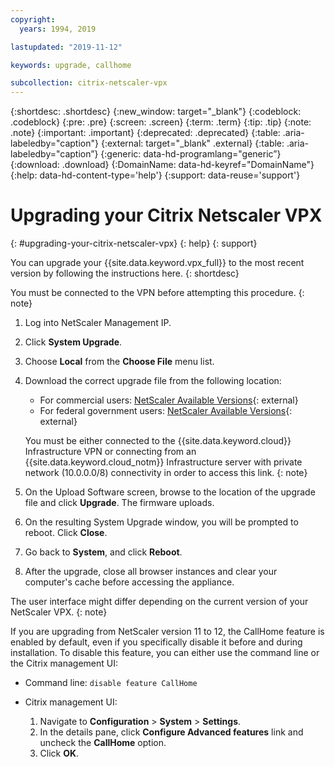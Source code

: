 ```yaml
---
copyright:
  years: 1994, 2019

lastupdated: "2019-11-12"

keywords: upgrade, callhome

subcollection: citrix-netscaler-vpx
---
```


{:shortdesc: .shortdesc} 
{:new_window: target="_blank"} 
{:codeblock: .codeblock}
{:pre: .pre} 
{:screen: .screen}
{:term: .term}
{:tip: .tip}
{:note: .note}
{:important: .important}
{:deprecated: .deprecated}
{:table: .aria-labeledby="caption"}
{:external: target="_blank" .external}
{:table: .aria-labeledby="caption”}
{:generic: data-hd-programlang="generic”}
{:download: .download}
{:DomainName: data-hd-keyref="DomainName"}
{:help: data-hd-content-type='help'}
{:support: data-reuse='support'}

# Upgrading your Citrix Netscaler VPX
{: #upgrading-your-citrix-netscaler-vpx}
{: help}
{: support}

You can upgrade your {{site.data.keyword.vpx_full}} to the most recent version by following the instructions here.
{: shortdesc}

You must be connected to the VPN before attempting this procedure.
{: note}

1. Log into NetScaler Management IP.
2. Click **System Upgrade**.
4. Choose **Local** from the **Choose File** menu list.
4. Download the correct upgrade file from the following location:
   * For commercial users: [NetScaler Available Versions](http://downloads.service.softlayer.com/citrix/netscaler/){: external}
   * For federal government users: [NetScaler Available Versions](http://downloads.service.usgov.softlayer.com/citrix/netscaler/){: external}

   You must be either connected to the {{site.data.keyword.cloud}} Infrastructure VPN or connecting from an {{site.data.keyword.cloud_notm}} Infrastructure server with private network (10.0.0.0/8) connectivity in order to access this link.
   {: note}

5. On the Upload Software screen, browse to the location of the upgrade file and click **Upgrade**. The firmware uploads.
6. On the resulting System Upgrade window, you will be prompted to reboot. Click **Close**.
7. Go back to **System**, and click **Reboot**.
8. After the upgrade, close all browser instances and clear your computer's cache before accessing the appliance.


The user interface might differ depending on the current version of your NetScaler VPX.
{: note}

If you are upgrading from NetScaler version 11 to 12, the CallHome feature is enabled by default, even if you specifically disable it before and during installation. To disable this feature, you can either use the command line or the Citrix management UI:

   * Command line: `disable feature CallHome`
   * Citrix management UI:

     1. Navigate to **Configuration** > **System** > **Settings**.
     2. In the details pane, click **Configure Advanced features** link and uncheck the **CallHome** option.
     3. Click **OK**.
